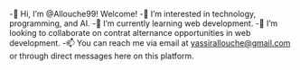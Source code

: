 -👋 Hi, I’m @Allouche99! Welcome!
-👀 I’m interested in technology, programming, and AI.
-🌱 I’m currently learning web development.
-💞️ I’m looking to collaborate on contrat alternance opportunities in web development.
-📫 You can reach me via email at yassirallouche@gmail.com or through direct messages here on this platform.


<!---
Allouche99/Allouche99 is a ✨ special ✨ repository because its `README.md` (this file) appears on your GitHub profile.
You can click the Preview link to take a look at your changes.
--->
